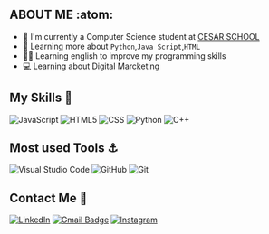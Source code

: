 ## ABOUT ME :atom:
- 📖 I'm currently a Computer Science student at [CESAR SCHOOL](https://github.com/Abduzidos)
- 🍎 Learning more about `Python`,`Java Script`,`HTML`
- 👨‍🏫 Learning english to improve my programming skills
- 💻 Learning about Digital Marcketing 

## My Skills 🥇

![JavaScript](https://img.shields.io/badge/-JavaScript-333333?style=flat&logo=javascript)
![HTML5](https://img.shields.io/badge/-HTML5-333333?style=flat&logo=HTML5)
![CSS](https://img.shields.io/badge/-CSS-333333?style=flat&logo=CSS3&logoColor=1572B6)
![Python](https://img.shields.io/badge/python-3670A0?style=for-the-badge&logo=python&logoColor=ffdd54)
![C++](https://img.shields.io/badge/-C++-333333?style=flat&logo=C%2B%2B&logoColor=00599C)

## Most used Tools ⚓

![Visual Studio Code](https://img.shields.io/badge/-Visual%20Studio%20Code-333333?style=flat&logo=visual-studio-code&logoColor=007ACC)
![GitHub](https://img.shields.io/badge/github-%23121011.svg?style=for-the-badge&logo=github&logoColor=white)
![Git](https://img.shields.io/badge/git-%23F05033.svg?style=for-the-badge&logo=git&logoColor=white)

## Contact Me 📱
[![LinkedIn](https://img.shields.io/badge/linkedin-%230077B5.svg?style=for-the-badge&logo=linkedin&logoColor=white)](www.linkedin.com/in/-bernardo-leao-cc)
[![Gmail Badge](https://img.shields.io/badge/-@email.com-006bed?style=flat-square&logo=Gmail&logoColor=white&link=mailto:SEU-EMAIL)](bernardoleao23@gmail.com)
[![Instagram](https://img.shields.io/badge/Instagram-%23E4405F.svg?style=for-the-badge&logo=Instagram&logoColor=white)](https://www.instagram.com/bernardo.leao_?igsh=MW9yMHdjOXZjejMwMw%3D%3D&ut_)

